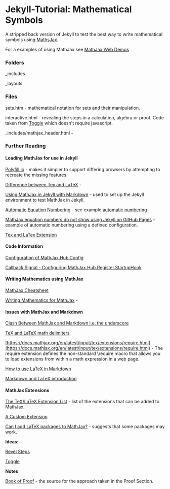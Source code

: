 # Jekyll-Tutorial: Mathematical Symbols

A stripped back version of Jekyll to test the best way to write mathematical symbols using [MathsJax](https://www.mathjax.org/).

For a examples of using MathJax see [MathJax Web Demos](https://github.com/mathjax/MathJax-demos-web)


### Folders

_includes

_layouts

### Files

sets.htm - mathematical notation for sets and their manipulation.

interactive.html - revealing the steps in a calculation, algebra or proof. Code taken from [Toggle](https://github.com/mathjax/MathJax-demos-web/blob/master/toggle-steps.html.md) which doesn't require javascript.

_includes/mathjax_header.html -


### Further Reading

#### Loading MathJax for use in Jekyll

[Polyfill.io](https://polyfill.io/v3/) - makes it simpler to support differing browsers by attempting to recreate the missing features.

[Difference between Tex and LaTeX](https://tug.org/levels.html) -

[Using MathJax in Jekyll with Markdown](https://jojozhuang.github.io/tutorial/jekyll-math-symbols-with-mathjax/) - used to set up the Jekyll environment to test MathJax in Jekyll.

[Automatic Equation Numbering](https://docs.mathjax.org/en/latest/input/tex/eqnumbers.html) - see example [automatic numbering](https://jsfiddle.net/Lordfc0v/2/)

[MathJax equation numbers do not show using Jekyll on GitHub Pages](https://stackoverflow.com/questions/59141529/mathjax-equation-numbers-do-not-show-using-jekyll-on-github-pages) - example of automatic numbering using a defined configuration.

[Tex and LaTex Extension](https://docs.mathjax.org/en/latest/input/tex/extensions.html)

#### Code Information

[Configuration of MathJax.Hub.Config](https://docs.mathjax.org/en/v1.0/configuration.html)

[Callback Signal - Configuring MathJax.Hub.Register.StartupHook](https://docs.mathjax.org/en/v1.1-latest/signals.html)


#### Writing Mathematics using MathJax

[MathJax Cheatsheet](https://jojozhuang.github.io/tutorial/mathjax-cheat-sheet-for-mathematical-notation/)

[Writing Mathematics for MathJax](https://docs.mathjax.org/en/latest/basic/mathematics.html) -

#### Issues with MathJax and Markdown

[Clash Between MathJax and Markdown i.e. the underscore](https://docs.mathjax.org/en/v2.7-latest/tex.html)

[TeX and LaTeX math delimiters](https://docs.mathjax.org/en/v2.7-latest/tex.html#tex-and-latex-math-delimiters)

[https://docs.mathjax.org/en/latest/input/tex/extensions/require.html](https://docs.mathjax.org/en/latest/input/tex/extensions/require.html) - The require extension defines the non-standard \require macro that allows you to load extensions from within a math expression in a web page.

[How to use LaTeX in Markdown](https://www.fabriziomusacchio.com/blog/2021-08-10-How_to_use_LaTeX_in_Markdown/)

[Markdown and LaTeX introduction](https://ashki23.github.io/markdown-latex.html)

#### MathJax Extensions

[The TeX/LaTeX Extension List](https://docs.mathjax.org/en/latest/input/tex/extensions/index.html) - list of the extensions that can be added to MathJax.

[A Custom Extension](https://docs.mathjax.org/en/latest/web/webpack.html#custom-extension)

[Can I add LaTeX packages to MathJax?](https://stackoverflow.com/questions/21192606/can-i-add-latex-packages-to-mathjax) - suggests that some packages may work.



<b>Ideas:</b>


[Revel Steps](https://github.com/mathjax/MathJax-demos-web/blob/master/reveal-steps.html.md)

[Toggle](https://github.com/mathjax/MathJax-demos-web/blob/master/toggle-steps.html.md)

<b>Notes</b>

[Book of Proof](https://www.people.vcu.edu/~rhammack/BookOfProof/) - the source for the approach taken in the Proof Section.

